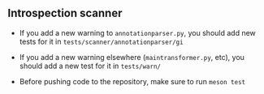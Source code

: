 Introspection scanner
---------------------

- If you add a new warning to `annotationparser.py`, you should add new
  tests for it in `tests/scanner/annotationparser/gi`

- If you add a new warning elsewhere (`maintransformer.py`, etc), you
  should add a new test for it in `tests/warn/`

- Before pushing code to the repository, make sure to run `meson test`

